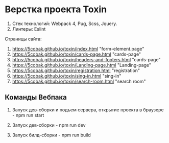 # Верстка проекта Toxin

1. Стек технологий: Webpack 4, Pug, Scss, Jquery.
2. Линтеры: Eslint

Страницы сайта:

1. https://5cobak.github.io/toxin/index.html "form-element.page"
2. https://5cobak.github.io/toxin/cards-page.html "cards-page"
3. https://5cobak.github.io/toxin/headers-and-footers.html "cards-page"
4. https://5cobak.github.io/toxin/Landing-page.html "Landing-page"
5. https://5cobak.github.io/toxin/registration.html "registration"
6. https://5cobak.github.io/toxin/sing-in.html "sing-in"
7. https://5cobak.github.io/toxin/search-room.html "search room"

## Команды Вебпака

1. Запуск дев-сборки и подъем сервера, открытие проекта в браузере - npm run start

2. Запуск дев-сборки - npm run dev

3. Запуск билд-сборки - npm run build
